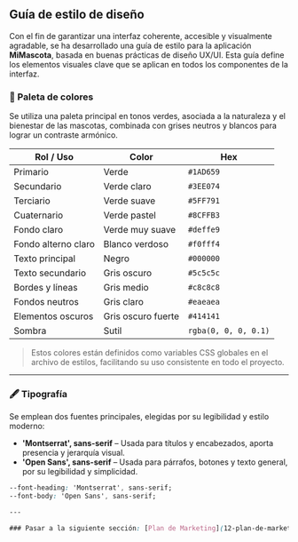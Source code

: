 ## Guía de estilo de diseño

Con el fin de garantizar una interfaz coherente, accesible y visualmente agradable, se ha desarrollado una guía de estilo para la aplicación **MiMascota**, basada en buenas prácticas de diseño UX/UI. Esta guía define los elementos visuales clave que se aplican en todos los componentes de la interfaz.

### 🎨 Paleta de colores

Se utiliza una paleta principal en tonos verdes, asociada a la naturaleza y el bienestar de las mascotas, combinada con grises neutros y blancos para lograr un contraste armónico.

| Rol / Uso              | Color         | Hex       |
|------------------------|---------------|-----------|
| Primario               | Verde         | `#1AD659` |
| Secundario             | Verde claro   | `#3EE074` |
| Terciario              | Verde suave   | `#5FF791` |
| Cuaternario            | Verde pastel  | `#8CFFB3` |
| Fondo claro            | Verde muy suave | `#deffe9` |
| Fondo alterno claro    | Blanco verdoso | `#f0fff4` |
| Texto principal        | Negro         | `#000000` |
| Texto secundario       | Gris oscuro   | `#5c5c5c` |
| Bordes y líneas        | Gris medio    | `#c8c8c8` |
| Fondos neutros         | Gris claro    | `#eaeaea` |
| Elementos oscuros      | Gris oscuro fuerte | `#414141` |
| Sombra                 | Sutil         | `rgba(0, 0, 0, 0.1)` |

> Estos colores están definidos como variables CSS globales en el archivo de estilos, facilitando su uso consistente en todo el proyecto.

---

### 🖋 Tipografía

Se emplean dos fuentes principales, elegidas por su legibilidad y estilo moderno:

- **'Montserrat', sans-serif** – Usada para títulos y encabezados, aporta presencia y jerarquía visual.
- **'Open Sans', sans-serif** – Usada para párrafos, botones y texto general, por su legibilidad y simplicidad.

```css
--font-heading: 'Montserrat', sans-serif;
--font-body: 'Open Sans', sans-serif;

---

### Pasar a la siguiente sección: [Plan de Marketing](12-plan-de-marketing.md)